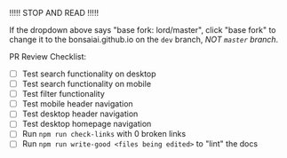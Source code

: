 !!!!! STOP AND READ !!!!!

If the dropdown above says "base fork: lord/master", click "base fork" to change it to the bonsaiai.github.io on the `dev` branch, *NOT `master` branch*.

PR Review Checklist:
- [ ] Test search functionality on desktop
- [ ] Test search functionality on mobile
- [ ] Test filter functionality
- [ ] Test mobile header navigation
- [ ] Test desktop header navigation
- [ ] Test desktop homepage navigation
- [ ] Run `npm run check-links` with 0 broken links
- [ ] Run `npm run write-good <files being edited>` to "lint" the docs
